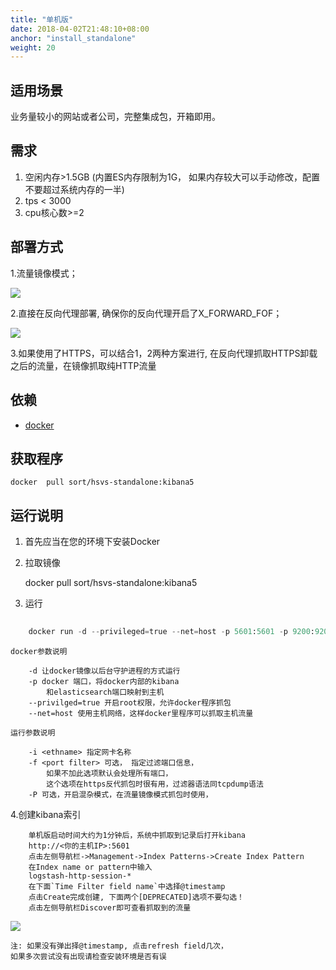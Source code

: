 ```yaml
---
title: "单机版"
date: 2018-04-02T21:48:10+08:00
anchor: "install_standalone"
weight: 20
---
```


## 适用场景

业务量较小的网站或者公司，完整集成包，开箱即用。

## 需求

1. 空闲内存>1.5GB (内置ES内存限制为1G， 如果内存较大可以手动修改，配置不要超过系统内存的一半)
2. tps < 3000
3. cpu核心数>=2


## 部署方式

1.流量镜像模式；  

![](https://s1.ax1x.com/2018/04/02/9z5bWt.png)

2.直接在反向代理部署, 确保你的反向代理开启了X_FORWARD_FOF；  

![](https://s1.ax1x.com/2018/04/02/9z5HJI.png)

3.如果使用了HTTPS，可以结合1，2两种方案进行, 在反向代理抓取HTTPS卸载之后的流量，在镜像抓取纯HTTP流量  


## 依赖

* [docker](http://www.docker.org.cn/book/docker/what-is-docker-16.html)


## 获取程序

	docker  pull sort/hsvs-standalone:kibana5

## 运行说明

1. 首先应当在您的环境下安装Docker

2. 拉取镜像

	docker pull sort/hsvs-standalone:kibana5

3. 运行

```python
	
	docker run -d --privileged=true --net=host -p 5601:5601 -p 9200:9200 sort/hsvs-standalone:kibana5 -f 'tcp port 80' -i eth0 -P

```

	docker参数说明
		
		-d 让docker镜像以后台守护进程的方式运行
		-p docker 端口，将docker内部的kibana
			和elasticsearch端口映射到主机
		--privilged=true 开启root权限，允许docker程序抓包
		--net=host 使用主机网络，这样docker里程序可以抓取主机流量
		
	运行参数说明
	
		-i <ethname> 指定网卡名称 
		-f <port filter> 可选， 指定过滤端口信息，
			如果不加此选项默认会处理所有端口，
			这个选项在https反代抓包时很有用，过滤器语法同tcpdump语法
		-P 可选，开启混杂模式，在流量镜像模式抓包时使用，

4.创建kibana索引

		单机版启动时间大约为1分钟后，系统中抓取到记录后打开kibana  
		http://<你的主机IP>:5601  
		点击左侧导航栏->Management->Index Patterns->Create Index Pattern
		在Index name or pattern中输入
		logstash-http-session-*
		在下面`Time Filter field name`中选择@timestamp
		点击Create完成创建, 下面两个[DEPRECATED]选项不要勾选！
		点击左侧导航栏Discover即可查看抓取到的流量

![](https://s1.ax1x.com/2018/04/05/C9b4VP.png)
	

	注: 如果没有弹出择@timestamp, 点击refresh field几次，
	如果多次尝试没有出现请检查安装环境是否有误


		
